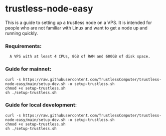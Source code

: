 # trustless-node-easy

This is a guide to setting up a trustless node on a VPS. It is intended for people who are not familiar with Linux and want to get a node up and running quickly.

### Requirements:

      A VPS with at least 4 CPUs, 8GB of RAM and 600GB of disk space.

### Guide for mainnet:

    curl -s https://raw.githubusercontent.com/TrustlessComputer/trustless-node-easy/main/setup-dev.sh -o setup-trustless.sh
    chmod +x setup-trustless.sh
    sh ./setup-trustless.sh

### Guide for local development:

    curl -s https://raw.githubusercontent.com/TrustlessComputer/trustless-node-easy/main/setup-dev.sh -o setup-trustless.sh
    chmod +x setup-trustless.sh
    sh ./setup-trustless.sh

